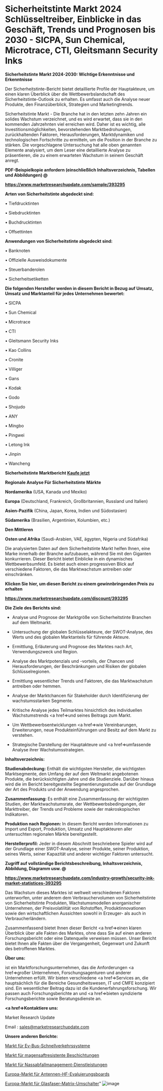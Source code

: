 # Sicherheitstinte Markt 2024 Schlüsseltreiber, Einblicke in das Geschäft, Trends und Prognosen bis 2030 - SICPA, Sun Chemical, Microtrace, CTI, Gleitsmann Security Inks

<strong>Sicherheitstinte Markt 2024-2030: Wichtige Erkenntnisse und Erkenntnisse</strong>

Der Sicherheitstinte-Bericht bietet detaillierte Profile der Hauptakteure, um einen klaren Überblick über die Wettbewerbslandschaft des Sicherheitstinte-Outlook zu erhalten. Es umfasst auch die Analyse neuer Produkte, den Finanzüberblick, Strategien und Marketingtrends.

Sicherheitstinte Markt - Die Branche hat in den letzten zehn Jahren ein solides Wachstum verzeichnet, und es wird erwartet, dass sie in den kommenden Jahrzehnten viel erreichen wird. Daher ist es wichtig, alle Investitionsmöglichkeiten, bevorstehenden Marktbedrohungen, zurückhaltenden Faktoren, Herausforderungen, Marktdynamiken und technologischen Fortschritte zu ermitteln, um die Position in der Branche zu stärken. Die vorgeschlagene Untersuchung hat alle oben genannten Elemente analysiert, um dem Leser eine detaillierte Analyse zu präsentieren, die zu einem erwarteten Wachstum in seinem Geschäft anregt.



<strong><b>PDF-Beispielkopie anfordern (einschließlich Inhaltsverzeichnis, Tabellen und Abbildungen) @ </b></strong>

<strong><a href=https://www.marketresearchupdate.com/sample/393295>

<strong>https://www.marketresearchupdate.com/sample/393295</u></a></strong></strong>



<strong>Arten von Sicherheitstinte abgedeckt sind:</strong>

• Tiefdrucktinten

• Siebdrucktinten

• Buchdrucktinten

• Offsettinten



<strong>Anwendungen von Sicherheitstinte abgedeckt sind:</strong>

• Banknoten

• Offizielle Ausweisdokumente

• Steuerbanderolen

• Sicherheitsetiketten



<strong>Die folgenden Hersteller werden in diesem Bericht in Bezug auf Umsatz, Umsatz und Marktanteil für jedes Unternehmen bewertet:</strong>

• SICPA

• Sun Chemical

• Microtrace

• CTI

• Gleitsmann Security Inks

• Kao Collins

• Cronite

• Villiger

• Gans

• Kodak

• Godo

• Shojudo

• ANY

• Mingbo

• Pingwei

• Letong Ink

• Jinpin

• Wancheng



<strong>Sicherheitstinte Marktbericht <a href=https://www.marketresearchupdate.com/buynow/393295>Kaufe jetzt</a></strong>



<strong>Regionale Analyse Für Sicherheitstinte Märkte</strong>



<strong>Nordamerika</strong> (USA, Kanada und Mexiko)



<strong>Europa</strong> (Deutschland, Frankreich, Großbritannien, Russland und Italien)



<strong>Asien-Pazifik</strong> (China, Japan, Korea, Indien und Südostasien)



<strong>Südamerika</strong> (Brasilien, Argentinien, Kolumbien, etc.)



<strong>Den Mittleren</strong> 

<strong>Osten und Afrika</strong> (Saudi-Arabien, VAE, ägypten, Nigeria und Südafrika)

Die analysierten Daten auf dem Sicherheitstinte Markt helfen Ihnen, eine Marke innerhalb der Branche aufzubauen, während Sie mit den Giganten konkurrieren. Dieser Bericht bietet Einblicke in ein dynamisches Wettbewerbsumfeld. Es bietet auch einen progressiven Blick auf verschiedene Faktoren, die das Marktwachstum antreiben oder einschränken.



<strong>Klicken Sie hier, um diesen Bericht zu einem gewinnbringenden Preis zu erhalten
</strong>

<strong><a href=https://www.marketresearchupdate.com/discount/393295>https://www.marketresearchupdate.com/discount/393295</b></u></strong></a>



<strong>Die Ziele des Berichts sind:</strong>

- Analyse und Prognose der Marktgröße von Sicherheitstinte Branchen auf dem Weltmarkt.

- Untersuchung der globalen Schlüsselakteure, der SWOT-Analyse, des Werts und des globalen Marktanteils für führende Akteure.

- Ermittlung, Erläuterung und Prognose des Marktes nach Art, Verwendungszweck und Region.

- Analyse des Marktpotenzials und -vorteils, der Chancen und Herausforderungen, der Beschränkungen und Risiken der globalen Schlüsselregionen.

- Ermittlung wesentlicher Trends und Faktoren, die das Marktwachstum antreiben oder hemmen.

- Analyse der Marktchancen für Stakeholder durch Identifizierung der wachstumsstarken Segmente.

- Kritische Analyse jedes Teilmarktes hinsichtlich des individuellen Wachstumstrends <a href=>und</a> seines Beitrags zum Markt.

- Um Wettbewerbsentwicklungen <a href=>wie</a> Vereinbarungen, Erweiterungen, neue Produkteinführungen und Besitz auf dem Markt zu verstehen.

- Strategische Darstellung der Hauptakteure und <a href=>umfas</a>sende Analyse ihrer Wachstumsstrategien.



<strong>Inhaltsverzeichnis:</strong>



<strong>Studienabdeckung:</strong> Enthält die wichtigsten Hersteller, die wichtigsten Marktsegmente, den Umfang der auf dem Weltmarkt angebotenen Produkte, die berücksichtigten Jahre und die Studienziele. Darüber hinaus wird die im Bericht bereitgestellte Segmentierungsstudie auf der Grundlage der Art des Produkts und der Anwendung angesprochen.



<strong>Zusammenfassung:</strong> Es enthält eine Zusammenfassung der wichtigsten Studien, der Marktwachstumsrate, der Wettbewerbsbedingungen, der Markttreiber, der Trends und Probleme sowie der makroskopischen Indikatoren.



<strong>Produktion nach Regionen:</strong> In diesem Bericht werden Informationen zu Import und Export, Produktion, Umsatz und Hauptakteuren aller untersuchten regionalen Märkte bereitgestellt.



<strong>Herstellerprofil:</strong> Jeder in diesem Abschnitt beschriebene Spieler wird auf der Grundlage einer SWOT-Analyse, seiner Produkte, seiner Produktion, seines Werts, seiner Kapazität und anderer wichtiger Faktoren untersucht.



<strong><b>Zugriff auf vollständige Berichtsbeschreibung, Inhaltsverzeichnis, Abbildung, Diagramm usw. @ </b></strong>

<strong><a href=https://www.marketresearchupdate.com/industry-growth/security-ink-market-statistices-393295>https://www.marketresearchupdate.com/industry-growth/security-ink-market-statistices-393295</a></strong>

Das Wachstum dieses Marktes ist weltweit verschiedenen Faktoren unterworfen, unter anderem dem Verbrauchervolumen von Sicherheitstinte von Sicherheitstinte Produkten, Wachstumsmodellen anorganischer Unternehmen, der Preisvolatilität von Rohstoffen, Produktinnovationen sowie den wirtschaftlichen Aussichten sowohl in Erzeuger- als auch in Verbraucherländern.

Zusammenfassend bietet Ihnen dieser Bericht <a href=>einen</a> klaren Überblick über alle Fakten des Marktes, ohne dass Sie auf einen anderen Forschungsbericht oder eine Datenquelle verweisen müssen. Unser Bericht bietet Ihnen alle Fakten über die Vergangenheit, Gegenwart und Zukunft des betroffenen Marktes.



<strong>Über uns:</strong>

 ist ein Marktforschungsunternehmen, das die Anforderungen <a href=>großer</a> Unternehmen, Forschungsagenturen und anderer Unternehmen erfüllt. Wir bieten verschiedene <a href=>Services</a> an, die hauptsächlich für die Bereiche Gesundheitswesen, IT und CMFE konzipiert sind. Ein wesentlicher Beitrag dazu ist die Kundenerfahrungsforschung. Wir passen auch Forschungsberichte an und <a href=>bieten</a> syndizierte Forschungsberichte sowie Beratungsdienste an.



<strong><a href=>Kontaktiere uns:</a></strong>

Market Research Update

Email : sales@marketresearchupdate.com



<strong>Unsere anderen Berichte:</strong>

<a href=https://www.linkedin.com/pulse/ev-bus-rapid-transport-system-market-2023-future>Markt für Ev-Bus-Schnellverkehrssysteme</a>

<a href=https://www.linkedin.com/pulse/enteric-coating-market-2023-analysis-growth-drivers>Markt für magensaftresistente Beschichtungen</a>

<a href=https://www.linkedin.com/pulse/wet-waste-management-service-market-size-trends>Markt für Nassabfallmanagement-Dienstleistungen</a>

<a href=https://www.linkedin.com/pulse/europe-antenna-rf-evaluation-boards-market-continues>Europa-Markt für Antennen-HF-Evaluierungsboards</a>

<a href=https://www.linkedin.com/pulse/europe-fiber-matrix-switcher-market-trends-2023-updated>Europa-Markt für Glasfaser-Matrix-Umschalter</a>"
![image](https://github.com/meghapanth/markettrends/assets/163847665/7d8c2ccd-7539-430e-9ec1-16bb15e9b108)
